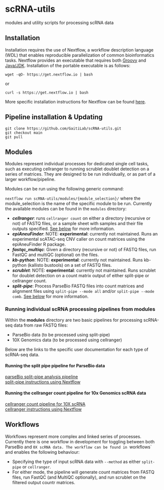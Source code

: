 # scRNA-utils
modules and utility scripts for processing scRNA data

## Installation

Installation requires the use of Nextflow, a workflow description language (WDL) that enables reproducible parallelization of common bioinformatics tasks. Nextflow provides an executable that requires both [Groovy](https://groovy-lang.org/) and [Java/JDK](https://www.oracle.com/java/technologies/downloads/). Installation of the portable executable is as follows:

```
wget -qO- https://get.nextflow.io | bash
```
or 
```
curl -s https://get.nextflow.io | bash
```
More specific installation instructions for Nextflow can be found [here](https://www.nextflow.io/docs/latest/getstarted.html).

## Pipeline installation & Updating

```
git clone https://github.com/GaitiLab/scRNA-utils.git
git checkout main
git pull
```

## Modules

Modules represent individual processes for dedicated single cell tasks, such as executing cellranger to running scrublet doublet detection on a series of matrices. They are designed to be run individually, or as part of a larger workflow/pipeline. 

Modules can be run using the following generic command: 

```nextflow run scRNA-utils/modules/{module_selection}/``` where the module_selection is the name of the specific module to be run. Currently the available modules can be found in the `modules` directory: 

* ***cellranger***: runs `cellranger count` on either a directory (recursive or not) of FASTQ files, or a sample sheet with samples and their file outputs specified. [See below](#running-the-cellranger-count-pipeline-for-10x-genomics-scRNA-data) for more information. 
* ***epiAneuFinder***: NOTE: **experimental**: currently not maintained. Runs an experimental scATAC-seq CNV caller on count matrices using the epiAneuFinder R package. 
* ***fastqc_multiqc***: Given a directory (recursive or not) of FASTQ files, run FastQC and multiQC (optional) on the files. 
* ***kb-python***: NOTE: **experimental**: currently not maintained. Runs kb-python (kallisto bustools) on a set of FASTQ files. 
* ***scrublet***: NOTE: **experimental**: currently not maintained. Runs scrublet for doublet detection on a count matrix output of either split-pipe or cellranger count. 
* ***split-pipe***: Process ParseBio FASTQ files into count matrices and alignment files using `split-pipe --mode all` and/or `split-pipe --mode comb`. [See below](#running-the-split-pipe-pipeline-for-parsebio-data) for more information. 


### Running individual scRNA processing pipelines from modules

Within the **modules** directory are two basic pipelines for processing scRNA-seq data from raw FASTQ files: 

* ParseBio data (to be processed using split-pipe)
* 10X Genomics data (to be processed using cellranger)

Below are the links to the specific user documentation for each type of scRNA-seq data. 

#### Running the split pipe pipeline for ParseBio data

[parseBio split-pipe analysis pipeline](https://support.parsebiosciences.com/hc/en-us/categories/360004765711-Computational-Support) \
[split-pipe instructions using Nextflow](modules/split-pipe/README.md)

#### Running the cellranger count pipeline for 10x Genomics scRNA data

[cellranger count pipeline for 10X scRNA](https://support.10xgenomics.com/single-cell-gene-expression/software/pipelines/latest/what-is-cell-ranger) \
[cellranger instructions using Nextflow](modules/cellranger/README.md)

## Workflows

Workflows represent more complex and linked series of processes. Currently there is one workflow in development for toggling between both ParseBio and `0X scRNA data. The workflow can be found in `workflows` and enables the following behaviour: 

* Specifying the type of input scRNA data with `--method` as either `split-pipe` or `cellranger`.
* For either mode, the pipeline will generate count matrices from FASTQ files, run FastQC (and MultiQC optionally), and run scrublet on the filtered output countr matrices. 
